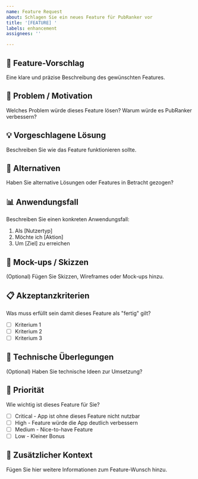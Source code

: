 ```yaml
---
name: Feature Request
about: Schlagen Sie ein neues Feature für PubRanker vor
title: '[FEATURE] '
labels: enhancement
assignees: ''

---
```


## 🚀 Feature-Vorschlag
Eine klare und präzise Beschreibung des gewünschten Features.

## 🎯 Problem / Motivation
Welches Problem würde dieses Feature lösen? Warum würde es PubRanker verbessern?

## 💡 Vorgeschlagene Lösung
Beschreiben Sie wie das Feature funktionieren sollte.

## 🔄 Alternativen
Haben Sie alternative Lösungen oder Features in Betracht gezogen?

## 📊 Anwendungsfall
Beschreiben Sie einen konkreten Anwendungsfall:
1. Als [Nutzertyp]
2. Möchte ich [Aktion]
3. Um [Ziel] zu erreichen

## 🎨 Mock-ups / Skizzen
(Optional) Fügen Sie Skizzen, Wireframes oder Mock-ups hinzu.

## 📋 Akzeptanzkriterien
Was muss erfüllt sein damit dieses Feature als "fertig" gilt?
- [ ] Kriterium 1
- [ ] Kriterium 2
- [ ] Kriterium 3

## 🔧 Technische Überlegungen
(Optional) Haben Sie technische Ideen zur Umsetzung?

## 🎯 Priorität
Wie wichtig ist dieses Feature für Sie?
- [ ] Critical - App ist ohne dieses Feature nicht nutzbar
- [ ] High - Feature würde die App deutlich verbessern
- [ ] Medium - Nice-to-have Feature
- [ ] Low - Kleiner Bonus

## 📝 Zusätzlicher Kontext
Fügen Sie hier weitere Informationen zum Feature-Wunsch hinzu.
